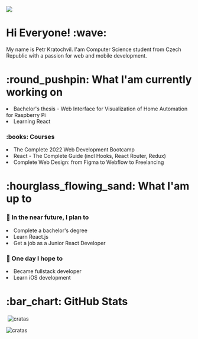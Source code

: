 <img src="https://user-images.githubusercontent.com/56606404/151546815-9919bae9-a741-4b3a-9b34-01a8a4061206.png">

<h1> Hi Everyone! :wave: </h1>
<p>My name is Petr Kratochvíl. I'am Computer Science student from Czech Republic with a passion for web and mobile development.</p>

<h1>:round_pushpin: What I'am currently working on</h1>
<li>Bachelor's thesis - Web Interface for Visualization of Home Automation for Raspberry Pi</li>
<li>Learning React</li>
<h3>:books: Courses</h3>
<li>The Complete 2022 Web Development Bootcamp</li>
<li>React - The Complete Guide (incl Hooks, React Router, Redux)</li>
<li>Complete Web Design: from Figma to Webflow to Freelancing</li>
<h1>:hourglass_flowing_sand: What I'am up to </h1>
<h3>🎯 In the near future, I plan to</h3>
<li>Complete a bachelor's degree</li>
<li>Learn React.js</li>
<li>Get a job as a Junior React Developer</li>
<h3>🤞 One day I hope to</h3>
<li>Became fullstack developer</li>
<li>Learn iOS development</li>

<h1>:bar_chart: GitHub Stats</h1>
<p>&nbsp;<img align="center" src="https://github-readme-stats.vercel.app/api?username=cratas&show_icons=true&locale=en" alt="cratas" /></p>
<p><img align="center" src="https://github-readme-streak-stats.herokuapp.com/?user=cratas&" alt="cratas" /></p>
